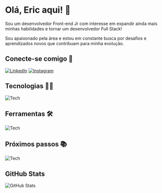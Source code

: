 # Olá, Eric aqui! 👋

Sou um desenvolvedor Front-end Jr com interesse em expandir ainda mais minhas habilidades e tornar um desenvolvedor Full Stack!

Sou apaixonado pela área e estou em constante busca por desafios e aprendizados novos que contribuam para minha evolução.

## Conecte-se comigo 🤝

[![LinkedIn](https://skills.thijs.gg/icons?i=linkedin)](https://www.linkedin.com/in/ericmameluk/) [![Instagram](https://skills.thijs.gg/icons?i=instagram)](https://www.instagram.com/ericmameluk/)

## Tecnologias 👨‍💻

![Tech](https://skills.thijs.gg/icons?i=html,css,js,git,github,cloudflare,wordpress,md&perline=10)

## Ferramentas 🛠

![Tech](https://skills.thijs.gg/icons?i=figma,vscode,idea&perline=10)

## Próximos passos 📚

![Tech](https://skills.thijs.gg/icons?i=jquery,bootstrap,regex,mysql,nodejs,typescript,react,sass,tailwind,php,laravel,java,go,next,aws,gcp&perline=10)

## GitHub Stats

![GitHub Stats](https://github-readme-stats.vercel.app/api?username=ericmameluk&theme=transparent&bg_color=45,CC214C,F72A5D&border_color=fff&show_icons=true&icon_color=F5D76E&title_color=F5D76E&text_color=FFF&hide_title=true&hide=stars&count_private=true&include_all_commits=true)
